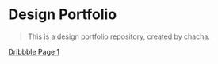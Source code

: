 # Design Portfolio

> This is a design portfolio repository, created by chacha.

[Dribbble Page 1](http://7xqacx.com1.z0.glb.clouddn.com/Page1.png)
